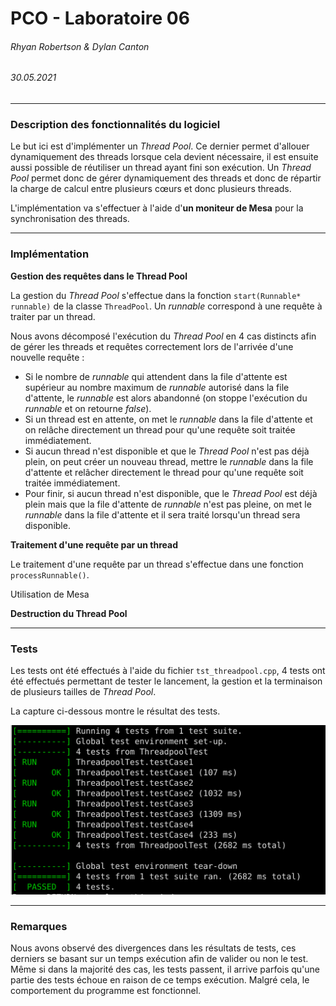 # PCO - Laboratoire 06

###### Rhyan Robertson & Dylan Canton

###### 30.05.2021

---

### Description des fonctionnalités du logiciel

Le but ici est d'implémenter un *Thread Pool*. Ce dernier permet d'allouer dynamiquement des threads lorsque cela devient nécessaire, il est ensuite aussi possible de réutiliser un thread ayant fini son exécution. Un *Thread Pool* permet donc de gérer dynamiquement des threads et donc de répartir la charge de calcul entre plusieurs cœurs et donc plusieurs threads. 

L'implémentation va s'effectuer à l'aide d'**un moniteur de Mesa** pour la synchronisation des threads. 



---

### Implémentation

**Gestion des requêtes dans le Thread Pool**

La gestion du *Thread Pool* s'effectue dans la fonction `start(Runnable* runnable)` de la classe `ThreadPool`. Un *runnable* correspond à une requête à traiter par un thread.

Nous avons décomposé l'exécution du *Thread Pool* en 4 cas distincts afin de gérer les threads et requêtes correctement lors de l'arrivée d'une nouvelle requête : 

* Si le nombre de *runnable* qui attendent dans la file d'attente est supérieur au nombre maximum de *runnable* autorisé dans la file d'attente, le *runnable* est alors abandonné (on stoppe l'exécution du *runnable* et on retourne *false*).
* Si un thread est en attente, on met le *runnable* dans la file d'attente et on relâche directement un thread pour qu'une requête soit traitée immédiatement. 
* Si aucun thread n'est disponible et que le *Thread Pool* n'est pas déjà plein, on peut créer un nouveau thread, mettre le *runnable* dans la file d'attente et relâcher directement le thread pour qu'une requête soit traitée immédiatement. 
* Pour finir, si aucun thread n'est disponible, que le *Thread Pool* est déjà plein mais que la file d'attente de *runnable* n'est pas pleine, on met le *runnable* dans la file d'attente et il sera traité lorsqu'un thread sera disponible. 



**Traitement d'une requête par un thread**

Le traitement d'une requête par un thread s'effectue dans une fonction `processRunnable()`.



Utilisation de Mesa





**Destruction du Thread Pool**







---

### Tests

Les tests ont été effectués à l'aide du fichier `tst_threadpool.cpp`, 4 tests ont été effectués permettant de tester le lancement, la gestion et la terminaison de plusieurs tailles de *Thread Pool*.

La capture ci-dessous montre le résultat des tests. 

![tests](media/tests.PNG)



---

### Remarques

Nous avons observé des divergences dans les résultats de tests, ces derniers se basant sur un temps exécution afin de valider ou non le test. Même si dans la majorité des cas, les tests passent, il arrive parfois qu'une partie des tests échoue en raison de ce temps exécution. Malgré cela, le comportement du programme est fonctionnel. 
